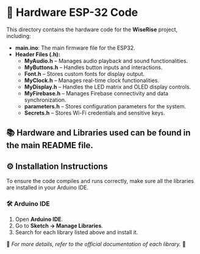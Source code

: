 # 🔧 Hardware ESP-32 Code

This directory contains the hardware code for the **WiseRise** project, including:

- **main.ino**: The main firmware file for the ESP32.
- **Header Files (.h):**
  - **MyAudio.h** – Manages audio playback and sound functionalities.
  - **MyButtons.h** – Handles button inputs and interactions.
  - **Font.h** – Stores custom fonts for display output.
  - **MyClock.h** – Manages real-time clock functionalities.
  - **MyDisplay.h** – Handles the LED matrix and OLED display controls.
  - **MyFirebase.h** – Manages Firebase connectivity and data synchronization.
  - **parameters.h** – Stores configuration parameters for the system.
  - **Secrets.h** – Stores Wi-Fi credentials and sensitive keys.

## 📚 Hardware and Libraries used can be found in the main README file.

## ⚙️ Installation Instructions

To ensure the code compiles and runs correctly, make sure all the libraries are installed in your Arduino IDE.

### 🛠️ Arduino IDE
1. Open **Arduino IDE**.
2. Go to **Sketch -> Manage Libraries**.
3. Search for each library listed above and install it.

📎 *For more details, refer to the official documentation of each library.* 🚀

